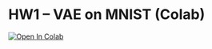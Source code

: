 # HW1 – VAE on MNIST (Colab)

[![Open In Colab](https://colab.research.google.com/assets/colab-badge.svg)](
https://colab.research.google.com/github/devilcatman/HW1--VAE/blob/main/HW1_VAE_MNIST_Colab.ipynb)

